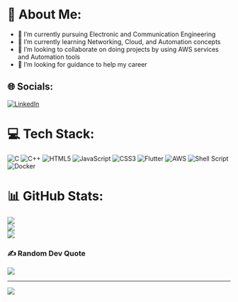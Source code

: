 # 💫 About Me:
- 🔭 I’m currently pursuing Electronic and Communication Engineering<br>
- 🌱 I’m currently learning Networking, Cloud, and Automation concepts<br>
- 👯 I’m looking to collaborate on doing projects by using AWS services and Automation tools<br>
- 🤔 I’m looking for guidance to help my career


## 🌐 Socials:
[![LinkedIn](https://img.shields.io/badge/LinkedIn-%230077B5.svg?logo=linkedin&logoColor=white)](https://www.linkedin.com/in/marimuthukalivelraja-r-3907a7225/) 

# 💻 Tech Stack:
![C](https://img.shields.io/badge/c-%2300599C.svg?style=for-the-badge&logo=c&logoColor=white) ![C++](https://img.shields.io/badge/c++-%2300599C.svg?style=for-the-badge&logo=c%2B%2B&logoColor=white) ![HTML5](https://img.shields.io/badge/html5-%23E34F26.svg?style=for-the-badge&logo=html5&logoColor=white) ![JavaScript](https://img.shields.io/badge/javascript-%23323330.svg?style=for-the-badge&logo=javascript&logoColor=%23F7DF1E) ![CSS3](https://img.shields.io/badge/css3-%231572B6.svg?style=for-the-badge&logo=css3&logoColor=white) ![Flutter](https://img.shields.io/badge/Flutter-%2302569B.svg?style=for-the-badge&logo=Flutter&logoColor=white) ![AWS](https://img.shields.io/badge/AWS-%23FF9900.svg?style=for-the-badge&logo=amazon-aws&logoColor=white) ![Shell Script](https://img.shields.io/badge/shell_script-%23121011.svg?style=for-the-badge&logo=gnu-bash&logoColor=white) ![Docker](https://img.shields.io/badge/docker-%230db7ed.svg?style=for-the-badge&logo=docker&logoColor=white)
# 📊 GitHub Stats:
![](https://github-readme-stats.vercel.app/api?username=Marimuthukalivelraja&theme=dark&hide_border=false&include_all_commits=false&count_private=false)<br/>
![](https://github-readme-streak-stats.herokuapp.com/?user=Marimuthukalivelraja&theme=dark&hide_border=false)<br/>
![](https://github-readme-stats.vercel.app/api/top-langs/?username=Marimuthukalivelraja&theme=dark&hide_border=false&include_all_commits=false&count_private=false&layout=compact)

### ✍️ Random Dev Quote
![](https://quotes-github-readme.vercel.app/api?type=horizontal&theme=radical)

---
[![](https://visitcount.itsvg.in/api?id=Marimuthukalivelraja&icon=0&color=0)](https://visitcount.itsvg.in)

<!-- Proudly created with GPRM ( https://gprm.itsvg.in ) -->
